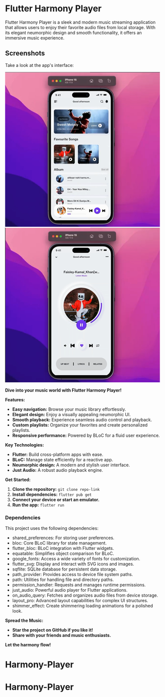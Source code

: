 # Flutter Harmony Player

Flutter Harmony Player is a sleek and modern music streaming application that allows users to enjoy their favorite audio files from local storage. With its elegant neumorphic design and smooth functionality, it offers an immersive music experience.

## Screenshots

Take a look at the app's interface:

<img src="demo.png">
<img src="demo1.png">

**Dive into your music world with Flutter Harmony Player!**

**Features:**

* **Easy navigation:** Browse your music library effortlessly.
* **Elegant design:** Enjoy a visually appealing neumorphic UI.
* **Smooth playback:** Experience seamless audio control and playback.
* **Custom playlists:** Organize your favorites and create personalized playlists.
* **Responsive performance:** Powered by BLoC for a fluid user experience.

**Key Technologies:**

* **Flutter:** Build cross-platform apps with ease.
* **BLoC:** Manage state efficiently for a reactive app.
* **Neumorphic design:** A modern and stylish user interface.
* **Just Audio:** A robust audio playback engine.

**Get Started:**

1. **Clone the repository:** `git clone repo-link`
2. **Install dependencies:** `flutter pub get`
3. **Connect your device or start an emulator.**
4. **Run the app:** `flutter run`

### Dependencies

This project uses the following dependencies:

* shared_preferences: For storing user preferences.
* bloc: Core BLoC library for state management.
* flutter_bloc: BLoC integration with Flutter widgets.
* equatable: Simplifies object comparison for BLoC.
* google_fonts: Access a wide variety of fonts for customization.
* flutter_svg: Display and interact with SVG icons and images.
* sqflite: SQLite database for persistent data storage.
* path_provider: Provides access to device file system paths.
* path: Utilities for handling file and directory paths.
* permission_handler: Requests and manages runtime permissions.
* just_audio: Powerful audio player for Flutter applications.
* on_audio_query: Fetches and organizes audio files from device storage.
* layout_pro: Advanced layout capabilities for complex UI structures.
* shimmer_effect: Create shimmering loading animations for a polished look.

**Spread the Music:**

* **Star the project on GitHub if you like it!**
* **Share with your friends and music enthusiasts.**

**Let the harmony flow!**






# Harmony-Player
# Harmony-Player
